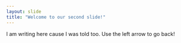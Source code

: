 ```yaml
---
layout: slide
title: "Welcome to our second slide!"
---
```

I am writing here cause I was told too.
Use the left arrow to go back!
